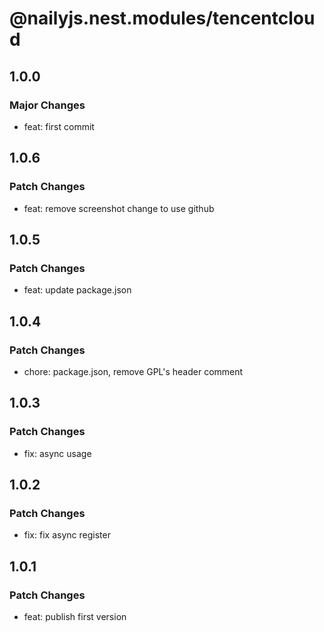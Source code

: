 # @nailyjs.nest.modules/tencentcloud

## 1.0.0

### Major Changes

- feat: first commit

## 1.0.6

### Patch Changes

- feat: remove screenshot change to use github

## 1.0.5

### Patch Changes

- feat: update package.json

## 1.0.4

### Patch Changes

- chore: package.json, remove GPL's header comment

## 1.0.3

### Patch Changes

- fix: async usage

## 1.0.2

### Patch Changes

- fix: fix async register

## 1.0.1

### Patch Changes

- feat: publish first version
